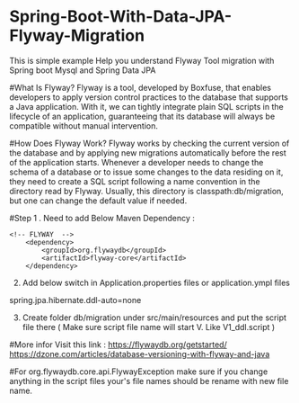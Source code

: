 # Spring-Boot-With-Data-JPA-Flyway-Migration
This is simple example Help you understand Flyway Tool migration with Spring boot Mysql and Spring Data JPA

#What Is Flyway?
Flyway is a tool, developed by Boxfuse, that enables developers to apply version control practices to the database that supports a Java application. With it, we can tightly integrate plain SQL scripts in the lifecycle of an application, guaranteeing that its database will always be compatible without manual intervention.

#How Does Flyway Work?
Flyway works by checking the current version of the database and by applying new migrations automatically before the rest of the application starts. Whenever a developer needs to change the schema of a database or to issue some changes to the data residing on it, they need to create a SQL script following a name convention in the directory read by Flyway. Usually, this directory is classpath:db/migration, but one can change the default value if needed.

#Step
1 . Need to add Below Maven Dependency :

   	<!-- FLYWAY  -->
		<dependency>
			<groupId>org.flywaydb</groupId>
			<artifactId>flyway-core</artifactId>
		</dependency> 
2. Add below switch in Application.properties files or application.ympl files

spring.jpa.hibernate.ddl-auto=none

3. Create folder db/migration under src/main/resources and put the script file there ( Make sure script file name will start V. Like V1_ddl.script )

#More infor Visit this link : https://flywaydb.org/getstarted/
                             https://dzone.com/articles/database-versioning-with-flyway-and-java

#For org.flywaydb.core.api.FlywayException make sure if you change anything in the script files your's file names should be rename with new file name.
